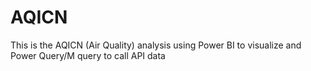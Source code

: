 # AQICN
This is the AQICN (Air Quality) analysis using Power BI to visualize and Power Query/M query to call API data

